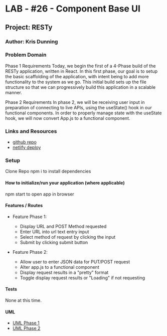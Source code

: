 # LAB - #26 - Component Base UI

## Project: RESTy

### Author: Kris Dunning

### Problem Domain  

Phase 1 Requirements
Today, we begin the first of a 4-Phase build of the RESTy application, written in React. In this first phase, our goal is to setup the basic scaffolding of the application, with intent being to add more functionality to the system as we go. This initial build sets up the file structure so that we can progressively build this application in a scalable manner.

Phase 2 Requirements
In phase 2, we will be receiving user input in preparation of connecting to live APIs, using the useState() hook in our functional components. In order to properly manage state with the useState hook, we will now convert App.js to a functional component.

### Links and Resources

- [github repo](https://github.com/KrisDunning/resty)
- [netlify deploy](https://kd-resty.netlify.app/)

### Setup

Clone Repo
npm i to install dependencies

#### How to initialize/run your application (where applicable)

npm start to open app in browser

#### Features / Routes

- Feature Phase 1:
  - Display URL and POST Method requested
  - Enter URL into url text entry input
  - Select method of request by clicking the input
  - Submit by clicking submit button

- Feature Phase 2:
  - Allow user to enter JSON data for PUT/POST request
  - Alter app.js to a functional component
  - Display request results in a "pretty" format
  - Toggle display request results or "Loading" if not requesting

#### Tests

None at this time.
<!-- - How do you run tests?
- Any tests of note?
- Describe any tests that you did not complete, skipped, etc -->

#### UML

- [UML Phase 1](./RESTy_UML_Phase1.png)
- [UML Phase 2](./RESTy_UML_Phase2.png)

